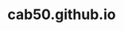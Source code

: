 <script src="//my.visme.co/visme-embed.js"></script><div class="visme_d" data-url="mxzkngoj-home" data-w="750" data-h="800" data-domain="my"></div>
# cab50.github.io
